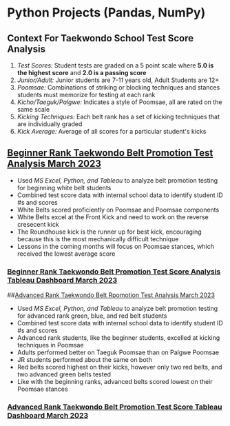 # Python Projects (Pandas, NumPy)

## **Context For Taekwondo School Test Score Analysis**
1. *Test Scores:* Student tests are graded on a 5 point scale where **5.0 is the highest score** and **2.0 is a passing score**
2. *Junior/Adult:* Junior students are 7-11 years old, Adult Students are 12+
3. *Poomsae:* Combinations of striking or blocking techniques and stances students must memorize for testing at each rank
4. *Kicho/Taeguk/Palgwe:* Indicates a style of Poomsae, all are rated on the same scale
5. *Kicking Techniques:* Each belt rank has a set of kicking techniques that are individually graded
6. *Kick Average:* Average of all scores for a particular student's kicks

## [Beginner Rank Taekwondo Belt Promotion Test Analysis March 2023](https://github.com/kykashi/Python-Projects/blob/main/White_Belt_3.25_Data_Exploration.md)
- Used *MS Excel, Python, and Tableau* to analyze belt promotion testing for beginning white belt students
- Combined test score data with internal school data to identify student ID #s and scores
- White Belts scored proficiently on Poomsae and Poomsae components
- White Belts excel at the Front Kick and need to work on the reverse cresecent kick
- The Roundhouse kick is the runner up for best kick, encouraging because this is the most mechanically difficult technique
- Lessons in the coming months will focus on Poomsae stances, which received the lowest average score
### [Beginner Rank Taekwondo Belt Promotion Test Score Analysis Tableau Dashboard March 2023](https://public.tableau.com/app/profile/kyle2216/viz/WhiteBeltTestMarch2023/WhiteBeltTestingDashboard)

##[Advanced Rank Taekwondo Belt Rpomotion Test Analysis March 2023](https://github.com/kykashi/Python-Projects/blob/main/Advanced_Belt_Data_3.25.md)
- Used *MS Excel, Python, and Tableau* to analyze belt promotion testing for advanced rank green, blue, and red belt students
- Combined test score data with internal school data to identify student ID #s and scores
- Advanced rank students, like the beginner students, excelled at kicking techniques in Poomsae
- Adults performed better on Taeguk Poomsae than on Palgwe Poomsae
- JR students performed about the same on both
- Red belts scored highest on their kicks, however only two red belts, and two advanced green belts tested
- Like with the beginning ranks, advanced belts scored lowest on their Poomsae stances
### [Advanced Rank Taekwondo Belt Promotion Test Score Tableau Dashboard March 2023](https://public.tableau.com/app/profile/kyle2216/viz/AdvancedBeltTestPerformance3_25/AdvBeltDash)

